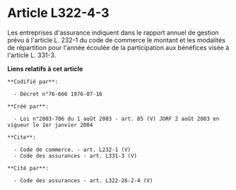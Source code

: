 # Article L322-4-3

Les entreprises d'assurance indiquent dans le rapport annuel de gestion prévu à l'article L. 232-1 du code de commerce le
montant et les modalités de répartition pour l'année écoulée de la participation aux bénéfices visée à l'article L. 331-3.

**Liens relatifs à cet article**

	**Codifié par**:

	  - Décret n°76-666 1976-07-16

	**Créé par**:

	  - Loi n°2003-706 du 1 août 2003 - art. 85 (V) JORF 2 août 2003 en vigueur le 1er janvier 2004

	**Cite**:

	  - Code de commerce. - art. L232-1 (V)
	  - Code des assurances - art. L331-3 (V)

	**Cité par**:

	  - Code des assurances - art. L322-26-2-4 (V)
